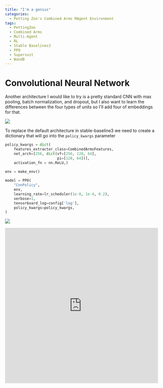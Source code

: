 ```yaml
---
title: "I'm a genius"
categories:
  - Petting Zoo's Combined Arms MAgent Environment
tags:
  - PettingZoo
  - Combined Arms
  - Multi-Agent
  - RL
  - Stable Baselines3
  - PPO
  - Supersuit
  - WandB
---
```



# Convolutional Neural Network
Another architecture I would like to try is a pretty standard CNN with max pooling, batch normalization, and dropout, but I also want to learn the differences between the four types of units so I'll add four of embeddings for that.
<p>
    <img src="https://filipinogambino.github.io/ngorichs/assets/images/cnn.jpg">
</p>

To replace the default architecture in stable-baseline3 we need to create a dictionary that will go into the `policy_kwargs` parameter
```python
policy_kwargs = dict(
    features_extractor_class=CombinedArmsFeatures,
    net_arch=[256, dict(vf=[256, 128, 64],
                        pi=[128, 64])],
    activation_fn = nn.ReLU,)

env = make_env()
                     
model = PPO(
    "CnnPolicy",
    env,
    learning_rate=lr_scheduler(1e-8, 1e-4, 0.2),
    verbose=1,
    tensorboard_log=config['log'],
    policy_kwargs=policy_kwargs,
)
```
<p>
    <img src="https://filipinogambino.github.io/ngorichs/assets/images/cnn_emb_wandb.jpg">
</p>

<iframe src="https://wandb.ai/filipinogambino/Combined_Arms_v6/reports/Shared-panel-22-06-07-13-06-30--VmlldzoyMTI5OTk3" title="WandB" style="border:none;height:512px;width:100%"></iframe>

